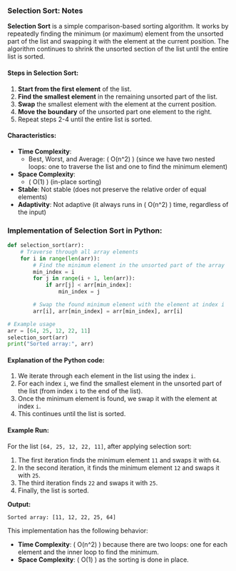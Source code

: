 ### Selection Sort: Notes

**Selection Sort** is a simple comparison-based sorting algorithm. It works by repeatedly finding the minimum (or maximum) element from the unsorted part of the list and swapping it with the element at the current position. The algorithm continues to shrink the unsorted section of the list until the entire list is sorted.

#### Steps in Selection Sort:
1. **Start from the first element** of the list.
2. **Find the smallest element** in the remaining unsorted part of the list.
3. **Swap** the smallest element with the element at the current position.
4. **Move the boundary** of the unsorted part one element to the right.
5. Repeat steps 2-4 until the entire list is sorted.

#### Characteristics:
- **Time Complexity**:
  - Best, Worst, and Average: \( O(n^2) \) (since we have two nested loops: one to traverse the list and one to find the minimum element)
- **Space Complexity**:
  - \( O(1) \) (in-place sorting)
- **Stable**: Not stable (does not preserve the relative order of equal elements)
- **Adaptivity**: Not adaptive (it always runs in \( O(n^2) \) time, regardless of the input)

### Implementation of Selection Sort in Python:

```python
def selection_sort(arr):
    # Traverse through all array elements
    for i in range(len(arr)):
        # Find the minimum element in the unsorted part of the array
        min_index = i
        for j in range(i + 1, len(arr)):
            if arr[j] < arr[min_index]:
                min_index = j

        # Swap the found minimum element with the element at index i
        arr[i], arr[min_index] = arr[min_index], arr[i]

# Example usage
arr = [64, 25, 12, 22, 11]
selection_sort(arr)
print("Sorted array:", arr)
```

#### Explanation of the Python code:
1. We iterate through each element in the list using the index `i`.
2. For each index `i`, we find the smallest element in the unsorted part of the list (from index `i` to the end of the list).
3. Once the minimum element is found, we swap it with the element at index `i`.
4. This continues until the list is sorted.

#### Example Run:
For the list `[64, 25, 12, 22, 11]`, after applying selection sort:
1. The first iteration finds the minimum element `11` and swaps it with `64`.
2. In the second iteration, it finds the minimum element `12` and swaps it with `25`.
3. The third iteration finds `22` and swaps it with `25`.
4. Finally, the list is sorted.

**Output:**
```
Sorted array: [11, 12, 22, 25, 64]
```

This implementation has the following behavior:
- **Time Complexity**: \( O(n^2) \) because there are two loops: one for each element and the inner loop to find the minimum.
- **Space Complexity**: \( O(1) \) as the sorting is done in place.

